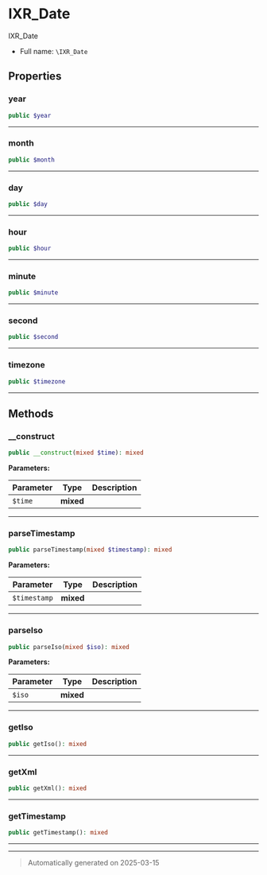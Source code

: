 
# IXR_Date

IXR_Date



* Full name: `\IXR_Date`



## Properties


### year



```php
public $year
```






***

### month



```php
public $month
```






***

### day



```php
public $day
```






***

### hour



```php
public $hour
```






***

### minute



```php
public $minute
```






***

### second



```php
public $second
```






***

### timezone



```php
public $timezone
```






***

## Methods


### __construct



```php
public __construct(mixed $time): mixed
```








**Parameters:**

| Parameter | Type | Description |
|-----------|------|-------------|
| `$time` | **mixed** |  |





***

### parseTimestamp



```php
public parseTimestamp(mixed $timestamp): mixed
```








**Parameters:**

| Parameter | Type | Description |
|-----------|------|-------------|
| `$timestamp` | **mixed** |  |





***

### parseIso



```php
public parseIso(mixed $iso): mixed
```








**Parameters:**

| Parameter | Type | Description |
|-----------|------|-------------|
| `$iso` | **mixed** |  |





***

### getIso



```php
public getIso(): mixed
```












***

### getXml



```php
public getXml(): mixed
```












***

### getTimestamp



```php
public getTimestamp(): mixed
```












***


***
> Automatically generated on 2025-03-15
